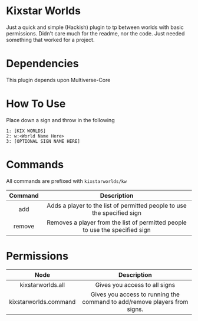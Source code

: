 # Kixstar Worlds
Just a quick and simple (Hackish) plugin to tp between worlds with basic permissions.
Didn't care much for the readme, nor the code. Just needed something that worked for a project.

# Dependencies

This plugin depends upon Multiverse-Core

# How To Use

Place down a sign and throw in the following

```
1: [KIX WORLDS]
2: w:<World Name Here>
3: [OPTIONAL SIGN NAME HERE]
```


# Commands

All commands are prefixed with `kixstarworlds/kw`

|  Command | Description  |
|:-:|:-:|
| add <player> <sign name>  |  Adds a player to the list of permitted people to use the specified sign  |
| remove <player> <sign name>  |  Removes a player from the list of permitted people to use the specified sign  |


# Permissions

|  Node | Description  |
|:-:|:-:|
| kixstarworlds.all  |  Gives you access to all signs  |
|  kixstarworlds.command | Gives you access to running the command to add/remove players from signs. |